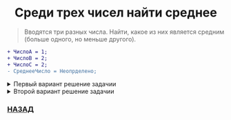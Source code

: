 <h1 align="center">Среди трех чисел найти среднее</h1>

> Вводятся три разных числа. Найти, какое из них является средним (больше одного, но меньше другого).
```diff
+ ЧислоА = 1;
+ ЧислоВ = 2;
+ ЧислоC = 2;
- CреднееЧисло = Неопрделено;
```
<details>
 <summary>Первый вариант решение задачии</summary>
 <p>

```
Если ЧислоА < ЧислоВ Тогда
	Если ЧислоА > ЧислоС Тогда
		СреднееЧисло = ЧислоА;
	Иначе
		Если ЧислоС > ЧислоВ Тогда
			СреднееЧисло = ЧислоВ;
		Иначе
			СреднееЧисло = ЧислоС;
		КонецЕсли;
	КонецЕсли;
Иначе
	Если ЧислоВ < ЧислоС Тогда
		СреднееЧисло = ЧислоВ;
	Иначе
		Если ЧислоС > ЧислоА Тогда
			СреднееЧисло = ЧислоС;
		Иначе
			СреднееЧисло = ЧислоА;
		КонецЕсли;
	КонецЕсли;
КонецЕсли;

Сообщить(СреднееЧисло);
```
 </p>
</details>

<details>
 <summary>Второй вариант решение задачии</summary>
 <p>

```
Если ЧислоА > ЧислоС И ЧислоВ > ЧислоС Тогда
	Сообщить(ЧислоА);
ИначеЕсли ЧислоВ < ЧислоС И ЧислоА >ЧислоС тогда
	Сообщить(ЧислоВ);
Иначе
	Сообщить(ЧислоС);
КонецЕсли;

```
 </p>
</details>

### [НАЗАД](readme.md)
